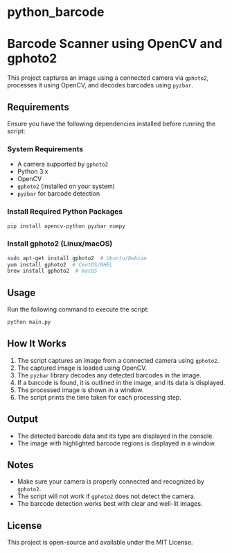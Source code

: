 # python_barcode
# Barcode Scanner using OpenCV and gphoto2

This project captures an image using a connected camera via `gphoto2`, processes it using OpenCV, and decodes barcodes using `pyzbar`.

## Requirements

Ensure you have the following dependencies installed before running the script:

### System Requirements
- A camera supported by `gphoto2`
- Python 3.x
- OpenCV
- `gphoto2` (installed on your system)
- `pyzbar` for barcode detection

### Install Required Python Packages
```bash
pip install opencv-python pyzbar numpy
```

### Install gphoto2 (Linux/macOS)
```bash
sudo apt-get install gphoto2  # Ubuntu/Debian
yum install gphoto2  # CentOS/RHEL
brew install gphoto2  # macOS
```

## Usage

Run the following command to execute the script:
```bash
python main.py
```

## How It Works
1. The script captures an image from a connected camera using `gphoto2`.
2. The captured image is loaded using OpenCV.
3. The `pyzbar` library decodes any detected barcodes in the image.
4. If a barcode is found, it is outlined in the image, and its data is displayed.
5. The processed image is shown in a window.
6. The script prints the time taken for each processing step.

## Output
- The detected barcode data and its type are displayed in the console.
- The image with highlighted barcode regions is displayed in a window.

## Notes
- Make sure your camera is properly connected and recognized by `gphoto2`.
- The script will not work if `gphoto2` does not detect the camera.
- The barcode detection works best with clear and well-lit images.

## License
This project is open-source and available under the MIT License.
